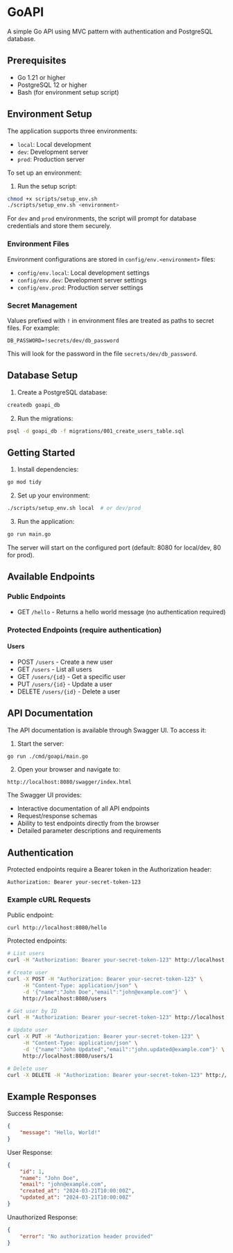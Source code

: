 # GoAPI

A simple Go API using MVC pattern with authentication and PostgreSQL database.

## Prerequisites

- Go 1.21 or higher
- PostgreSQL 12 or higher
- Bash (for environment setup script)

## Environment Setup

The application supports three environments:
- `local`: Local development
- `dev`: Development server
- `prod`: Production server

To set up an environment:

1. Run the setup script:
```bash
chmod +x scripts/setup_env.sh
./scripts/setup_env.sh <environment>
```

For `dev` and `prod` environments, the script will prompt for database credentials and store them securely.

### Environment Files

Environment configurations are stored in `config/env.<environment>` files:
- `config/env.local`: Local development settings
- `config/env.dev`: Development server settings
- `config/env.prod`: Production server settings

### Secret Management

Values prefixed with `!` in environment files are treated as paths to secret files. For example:
```
DB_PASSWORD=!secrets/dev/db_password
```
This will look for the password in the file `secrets/dev/db_password`.

## Database Setup

1. Create a PostgreSQL database:
```bash
createdb goapi_db
```

2. Run the migrations:
```bash
psql -d goapi_db -f migrations/001_create_users_table.sql
```

## Getting Started

1. Install dependencies:
```bash
go mod tidy
```

2. Set up your environment:
```bash
./scripts/setup_env.sh local  # or dev/prod
```

3. Run the application:
```bash
go run main.go
```

The server will start on the configured port (default: 8080 for local/dev, 80 for prod).

## Available Endpoints

### Public Endpoints
- GET `/hello` - Returns a hello world message (no authentication required)

### Protected Endpoints (require authentication)
#### Users
- POST `/users` - Create a new user
- GET `/users` - List all users
- GET `/users/{id}` - Get a specific user
- PUT `/users/{id}` - Update a user
- DELETE `/users/{id}` - Delete a user

## API Documentation

The API documentation is available through Swagger UI. To access it:

1. Start the server:
```bash
go run ./cmd/goapi/main.go
```

2. Open your browser and navigate to:
```
http://localhost:8080/swagger/index.html
```

The Swagger UI provides:
- Interactive documentation of all API endpoints
- Request/response schemas
- Ability to test endpoints directly from the browser
- Detailed parameter descriptions and requirements

## Authentication

Protected endpoints require a Bearer token in the Authorization header:

```
Authorization: Bearer your-secret-token-123
```

### Example cURL Requests

Public endpoint:
```bash
curl http://localhost:8080/hello
```

Protected endpoints:
```bash
# List users
curl -H "Authorization: Bearer your-secret-token-123" http://localhost:8080/users

# Create user
curl -X POST -H "Authorization: Bearer your-secret-token-123" \
     -H "Content-Type: application/json" \
     -d '{"name":"John Doe","email":"john@example.com"}' \
     http://localhost:8080/users

# Get user by ID
curl -H "Authorization: Bearer your-secret-token-123" http://localhost:8080/users/1

# Update user
curl -X PUT -H "Authorization: Bearer your-secret-token-123" \
     -H "Content-Type: application/json" \
     -d '{"name":"John Updated","email":"john.updated@example.com"}' \
     http://localhost:8080/users/1

# Delete user
curl -X DELETE -H "Authorization: Bearer your-secret-token-123" http://localhost:8080/users/1
```

## Example Responses

Success Response:
```json
{
    "message": "Hello, World!"
}
```

User Response:
```json
{
    "id": 1,
    "name": "John Doe",
    "email": "john@example.com",
    "created_at": "2024-03-21T10:00:00Z",
    "updated_at": "2024-03-21T10:00:00Z"
}
```

Unauthorized Response:
```json
{
    "error": "No authorization header provided"
}
``` 

